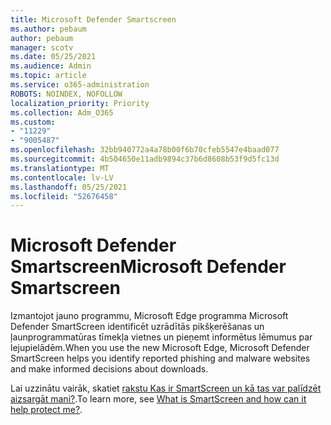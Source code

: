 ```yaml
---
title: Microsoft Defender Smartscreen
ms.author: pebaum
author: pebaum
manager: scotv
ms.date: 05/25/2021
ms.audience: Admin
ms.topic: article
ms.service: o365-administration
ROBOTS: NOINDEX, NOFOLLOW
localization_priority: Priority
ms.collection: Adm_O365
ms.custom:
- "11229"
- "9005487"
ms.openlocfilehash: 32bb940772a4a78b00f6b70cfeb5547e4baad077
ms.sourcegitcommit: 4b504650e11adb9894c37b6d8608b53f9d5fc13d
ms.translationtype: MT
ms.contentlocale: lv-LV
ms.lasthandoff: 05/25/2021
ms.locfileid: "52676458"
---
```

# <a name="microsoft-defender-smartscreen"></a><span data-ttu-id="c8640-102">Microsoft Defender Smartscreen</span><span class="sxs-lookup"><span data-stu-id="c8640-102">Microsoft Defender Smartscreen</span></span>

<span data-ttu-id="c8640-103">Izmantojot jauno programmu, Microsoft Edge programma Microsoft Defender SmartScreen identificēt uzrādītās pikšķerēšanas un ļaunprogrammatūras tīmekļa vietnes un pieņemt informētus lēmumus par lejupielādēm.</span><span class="sxs-lookup"><span data-stu-id="c8640-103">When you use the new Microsoft Edge, Microsoft Defender SmartScreen helps you identify reported phishing and malware websites and make informed decisions about downloads.</span></span>

<span data-ttu-id="c8640-104">Lai uzzinātu vairāk, skatiet [rakstu Kas ir SmartScreen un kā tas var palīdzēt aizsargāt mani?](https://support.microsoft.com/microsoft-edge/what-is-smartscreen-and-how-can-it-help-protect-me-1c9a874a-6826-be5e-45b1-67fa445a74c8).</span><span class="sxs-lookup"><span data-stu-id="c8640-104">To learn more, see [What is SmartScreen and how can it help protect me?](https://support.microsoft.com/microsoft-edge/what-is-smartscreen-and-how-can-it-help-protect-me-1c9a874a-6826-be5e-45b1-67fa445a74c8).</span></span>

